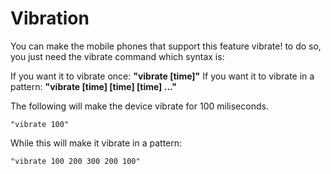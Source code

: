 # Vibration

You can make the mobile phones that support this feature vibrate! to do so, you just need the vibrate command which syntax is:

If you want it to vibrate once: **"vibrate \[time\]"** If you want it to vibrate in a pattern: **"vibrate \[time\] \[time\] \[time\] ..."**

The following will make the device vibrate for 100 miliseconds.

```
"vibrate 100"
```

While this will make it vibrate in a pattern:

```
"vibrate 100 200 300 200 100"
```

